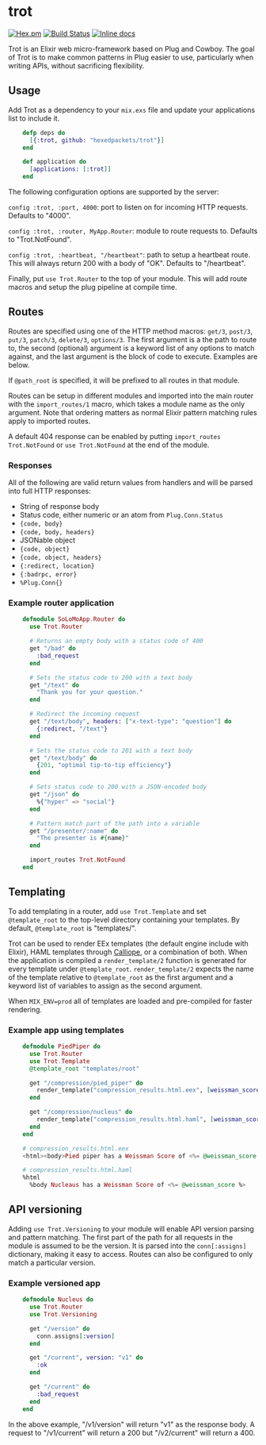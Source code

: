 # trot
[![Hex.pm](https://img.shields.io/hexpm/v/trot.svg)](https://hex.pm/packages/trot) [![Build Status](https://travis-ci.org/hexedpackets/trot.svg?branch=master)](https://travis-ci.org/hexedpackets/trot) [![Inline docs](http://inch-ci.org/github/hexedpackets/trot.svg)](http://inch-ci.org/github/hexedpackets/trot)

Trot is an Elixir web micro-framework based on Plug and Cowboy. The goal of Trot is to make common patterns in Plug easier to use, particularly when writing APIs, without sacrificing flexibility.

## Usage
Add Trot as a dependency to your `mix.exs` file and update your applications list to include it.

```Elixir
    defp deps do
      [{:trot, github: "hexedpackets/trot"}]
    end

    def application do
      [applications: [:trot]]
    end
```

The following configuration options are supported by the server:

`config :trot, :port, 4000`: port to listen on for incoming HTTP requests. Defaults to "4000".

`config :trot, :router, MyApp.Router`: module to route requests to. Defaults to "Trot.NotFound".

`config :trot, :heartbeat, "/heartbeat"`: path to setup a heartbeat route. This will always return 200 with a body of "OK". Defaults to "/heartbeat".

Finally, put `use Trot.Router` to the top of your module. This will add route macros and setup the plug pipeline at compile time.


## Routes
Routes are specified using one of the HTTP method macros: `get/3`, `post/3`, `put/3`, `patch/3`, `delete/3`, `options/3`. The first argument is a the path to route to, the second (optional) argument is a keyword list of any options to match against,  and the last argument is the block of code to execute. Examples are below.

If `@path_root` is specified, it will be prefixed to all routes in that module.

Routes can be setup in different modules and imported into the main router with the `import_routes/1` macro, which takes a module name as the only argument. Note that ordering matters as normal Elixir pattern matching rules apply to imported routes.

A default 404 response can be enabled by putting `import_routes Trot.NotFound` or `use Trot.NotFound` at the end of the module.

### Responses
All of the following are valid return values from handlers and will be parsed into full HTTP responses:
- String of response body
- Status code, either numeric or an atom from `Plug.Conn.Status`
- `{code, body}`
- `{code, body, headers}`
- JSONable object
- `{code, object}`
- `{code, object, headers}`
- `{:redirect, location}`
- `{:badrpc, error}`
- `%Plug.Conn{}`

### Example router application

```Elixir
    defmodule SoLoMoApp.Router do
      use Trot.Router

      # Returns an empty body with a status code of 400
      get "/bad" do
        :bad_request
      end

      # Sets the status code to 200 with a text body
      get "/text" do
        "Thank you for your question."
      end

      # Redirect the incoming request
      get "/text/body", headers: ["x-text-type": "question"] do
        {:redirect, "/text"}
      end

      # Sets the status code to 201 with a text body
      get "/text/body" do
        {201, "optimal tip-to-tip efficiency"}
      end

      # Sets status code to 200 with a JSON-encoded body
      get "/json" do
        %{"hyper" => "social"}
      end

      # Pattern match part of the path into a variable
      get "/presenter/:name" do
        "The presenter is #{name}"
      end

      import_routes Trot.NotFound
    end
```

## Templating
To add templating in a router, add `use Trot.Template` and set `@template_root` to the top-level directory containing your templates. By default, `@template_root` is "templates/".

Trot can be used to render EEx templates (the default engine include with Elixir), HAML templates through [Calliope](https://github.com/nurugger07/calliope), or a combination of both. When the application is compiled a `render_template/2` function is generated for every template under `@template_root`. `render_template/2` expects the name of the template relative to `@template_root` as the first argument and a keyword list of variables to assign as the second argument.

When `MIX_ENV=prod` all of templates are loaded and pre-compiled for faster rendering.

### Example app using templates

```Elixir
    defmodule PiedPiper do
      use Trot.Router
      use Trot.Template
      @template_root "templates/root"

      get "/compression/pied_piper" do
        render_template("compression_results.html.eex", [weissman_score: 5.2])
      end

      get "/compression/nucleus" do
        render_template("compression_results.html.haml", [weissman_score: 2.89])
      end
    end

    # compression_results.html.eex
    <html><body>Pied piper has a Weissman Score of <%= @weissman_score %></body></html>

    # compression_results.html.haml
    %html
      %body Nucleaus has a Weissman Score of <%= @weissman_score %>
```

## API versioning
Adding `use Trot.Versioning` to your module will enable API version parsing and pattern matching. The first part of the path for all requests in the module is assumed to be the version. It is parsed into the `conn[:assigns]` dictionary, making it easy to access. Routes can also be configured to only match a particular version.

### Example versioned app

```Elixir
    defmodule Nucleus do
      use Trot.Router
      use Trot.Versioning

      get "/version" do
        conn.assigns[:version]
      end

      get "/current", version: "v1" do
        :ok
      end

      get "/current" do
        :bad_request
      end
    end
```

In the above example, "/v1/version" will return "v1" as the response body. A request to "/v1/current" will return a 200 but "/v2/current" will return a 400.

